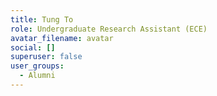 ```yaml
---
title: Tung To
role: Undergraduate Research Assistant (ECE)
avatar_filename: avatar
social: []
superuser: false
user_groups:
  - Alumni
---
```

